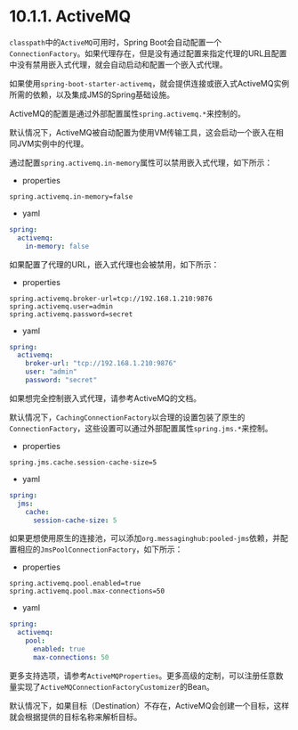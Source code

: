 # 10.1.1. ActiveMQ

`classpath`中的`ActiveMQ`可用时，Spring Boot会自动配置一个`ConnectionFactory`。如果代理存在，但是没有通过配置来指定代理的URL且配置中没有禁用嵌入式代理，就会自动启动和配置一个嵌入式代理。

<univ-note type="note">

如果使用`spring-boot-starter-activemq`，就会提供连接或嵌入式ActiveMQ实例所需的依赖，以及集成JMS的Spring基础设施。

</univ-note>

ActiveMQ的配置是通过外部配置属性`spring.activemq.*`来控制的。

默认情况下，ActiveMQ被自动配置为使用VM传输工具，这会启动一个嵌入在相同JVM实例中的代理。

通过配置`spring.activemq.in-memory`属性可以禁用嵌入式代理，如下所示：

+ properties

```properties
spring.activemq.in-memory=false
```

+ yaml

```yaml
spring:
  activemq:
    in-memory: false
```

如果配置了代理的URL，嵌入式代理也会被禁用，如下所示：

+ properties

```properties
spring.activemq.broker-url=tcp://192.168.1.210:9876
spring.activemq.user=admin
spring.activemq.password=secret
```

+ yaml

```yaml
spring:
  activemq:
    broker-url: "tcp://192.168.1.210:9876"
    user: "admin"
    password: "secret"
```

如果想完全控制嵌入式代理，请参考ActiveMQ的文档。

默认情况下，`CachingConnectionFactory`以合理的设置包装了原生的`ConnectionFactory`，这些设置可以通过外部配置属性`spring.jms.*`来控制。

+ properties

```properties
spring.jms.cache.session-cache-size=5
```

+ yaml

```yaml
spring:
  jms:
    cache:
      session-cache-size: 5
```

如果更想使用原生的连接池，可以添加`org.messaginghub:pooled-jms`依赖，并配置相应的`JmsPoolConnectionFactory`，如下所示：

+ properties

```properties
spring.activemq.pool.enabled=true
spring.activemq.pool.max-connections=50
```

+ yaml

```yaml
spring:
  activemq:
    pool:
      enabled: true
      max-connections: 50
```

<univ-note type="note">

更多支持选项，请参考`ActiveMQProperties`。更多高级的定制，可以注册任意数量实现了`ActiveMQConnectionFactoryCustomizer`的Bean。

</univ-note>

默认情况下，如果目标（Destination）不存在，ActiveMQ会创建一个目标，这样就会根据提供的目标名称来解析目标。
